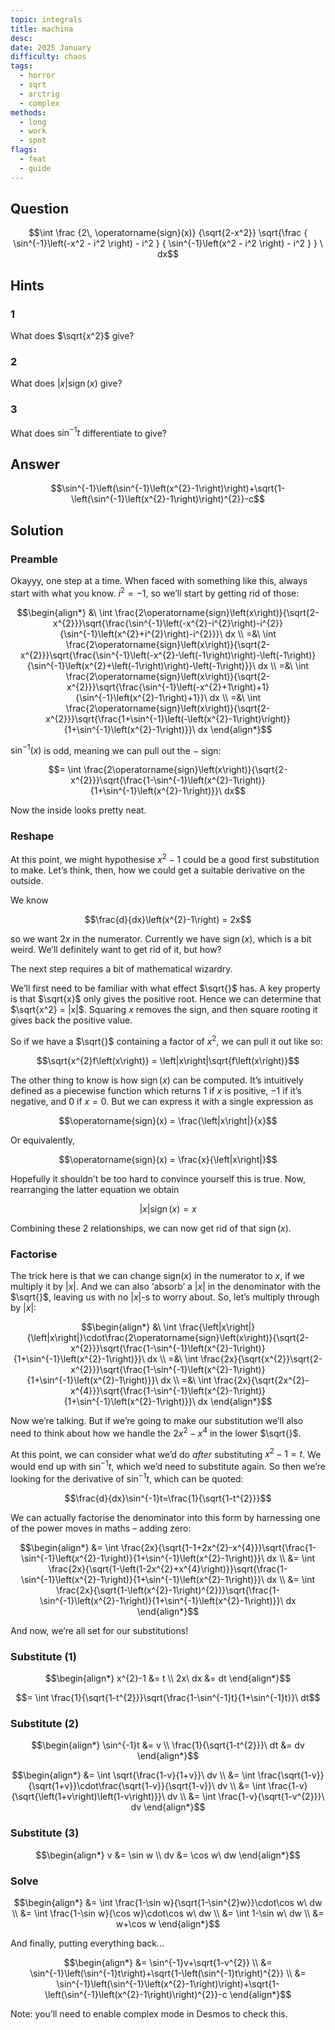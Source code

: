 ```yaml
---
topic: integrals
title: machina
desc: 
date: 2025 January
difficulty: chaos
tags:
  - horror
  - sqrt
  - arctrig
  - complex
methods:
  - long
  - work
  - spot
flags:
  - feat
  - guide
---
```



## Question
```math
\int
  \frac
    {2\, \operatorname{sign}(x)}
    {\sqrt{2-x^2}}
  \sqrt{\frac
    { \sin^{-1}\left(-x^2 - i^2 \right) - i^2 }
    { \sin^{-1}\left(x^2 - i^2 \right) - i^2 }
  }
\ dx
```


## Hints

### 1
What does $\sqrt{x^2}$ give?

### 2
What does $|x| \operatorname{sign}(x)$ give?

### 3
What does $\sin^{-1}{t}$ differentiate to give?


## Answer
```math
\sin^{-1}\left(\sin^{-1}\left(x^{2}-1\right)\right)+\sqrt{1-\left(\sin^{-1}\left(x^{2}-1\right)\right)^{2}}-c
```


## Solution

### Preamble
Okayyy, one step at a time. When faced with something like this, always start with what you know. $i^2 = -1$, so we’ll start by getting rid of those:

```math
\begin{align*}
  &\ \int \frac{2\operatorname{sign}\left(x\right)}{\sqrt{2-x^{2}}}\sqrt{\frac{\sin^{-1}\left(-x^{2}-i^{2}\right)-i^{2}}{\sin^{-1}\left(x^{2}+i^{2}\right)-i^{2}}}\ dx
  \\ =&\ \int \frac{2\operatorname{sign}\left(x\right)}{\sqrt{2-x^{2}}}\sqrt{\frac{\sin^{-1}\left(-x^{2}-\left(-1\right)\right)-\left(-1\right)}{\sin^{-1}\left(x^{2}+\left(-1\right)\right)-\left(-1\right)}}\ dx
  \\ =&\ \int \frac{2\operatorname{sign}\left(x\right)}{\sqrt{2-x^{2}}}\sqrt{\frac{\sin^{-1}\left(-x^{2}+1\right)+1}{\sin^{-1}\left(x^{2}-1\right)+1}}\ dx
  \\ =&\ \int \frac{2\operatorname{sign}\left(x\right)}{\sqrt{2-x^{2}}}\sqrt{\frac{1+\sin^{-1}\left(-\left(x^{2}-1\right)\right)}{1+\sin^{-1}\left(x^{2}-1\right)}}\ dx
\end{align*}
```

$\sin^{-1}(x)$ is odd, meaning we can pull out the $-$ sign:

```math
= \int \frac{2\operatorname{sign}\left(x\right)}{\sqrt{2-x^{2}}}\sqrt{\frac{1-\sin^{-1}\left(x^{2}-1\right)}{1+\sin^{-1}\left(x^{2}-1\right)}}\ dx
```

Now the inside looks pretty neat.

### Reshape
At this point, we might hypothesise $x^2 - 1$ could be a good first substitution to make. Let’s think, then, how we could get a suitable derivative on the outside.

We know

```math
\frac{d}{dx}\left(x^{2}-1\right) = 2x
```

so we want $2x$ in the numerator. Currently we have $\operatorname{sign}(x)$, which is a bit weird. We’ll definitely want to get rid of it, but how?

The next step requires a bit of mathematical wizardry.

We’ll first need to be familiar with what effect $\sqrt{}$ has. A key property is that $\sqrt{x}$ only gives the positive root. Hence we can determine that $\sqrt{x^2} = |x|$. Squaring $x$ removes the sign, and then square rooting it gives back the positive value.

So if we have a $\sqrt{}$ containing a factor of $x^2$, we can pull it out like so:

```math
\sqrt{x^{2}f\left(x\right)} = \left|x\right|\sqrt{f\left(x\right)}
```

The other thing to know is how $\operatorname{sign}(x)$ can be computed. It’s intuitively defined as a piecewise function which returns $1$ if $x$ is positive, $-1$ if it’s negative, and $0$ if $x = 0$. But we can express it with a single expression as

```math
\operatorname{sign}(x) = \frac{\left|x\right|}{x}
```

Or equivalently,

```math
\operatorname{sign}(x) = \frac{x}{\left|x\right|}
```

Hopefully it shouldn’t be too hard to convince yourself this is true. Now, rearranging the latter equation we obtain

```math
\left|x\right|\operatorname{sign}(x) = x
```

Combining these 2 relationships, we can now get rid of that $\operatorname{sign}(x)$.

### Factorise
The trick here is that we can change $\text{sign}(x)$ in the numerator to $x$, if we multiply it by $|x|$. And we can also ‘absorb’ a $|x|$ in the denominator with the $\sqrt{}$, leaving us with no $|x|$-s to worry about. So, let’s multiply through by $|x|$:

```math
\begin{align*}
  &\ \int \frac{\left|x\right|}{\left|x\right|}\cdot\frac{2\operatorname{sign}\left(x\right)}{\sqrt{2-x^{2}}}\sqrt{\frac{1-\sin^{-1}\left(x^{2}-1\right)}{1+\sin^{-1}\left(x^{2}-1\right)}}\ dx
  \\ =&\ \int \frac{2x}{\sqrt{x^{2}}\sqrt{2-x^{2}}}\sqrt{\frac{1-\sin^{-1}\left(x^{2}-1\right)}{1+\sin^{-1}\left(x^{2}-1\right)}}\ dx
  \\ =&\ \int \frac{2x}{\sqrt{2x^{2}-x^{4}}}\sqrt{\frac{1-\sin^{-1}\left(x^{2}-1\right)}{1+\sin^{-1}\left(x^{2}-1\right)}}\ dx
\end{align*}
```

Now we’re talking. But if we’re going to make our substitution we’ll also need to think about how we handle the $2x^2 - x^4$ in the lower $\sqrt{}$.

At this point, we can consider what we’d do <em>after</em> substituting $x^2 - 1 = t$. We would end up with $\sin^{-1}{t}$, which we’d need to substitute again. So then we’re looking for the derivative of $\sin^{-1}{t}$, which can be quoted:

```math
\frac{d}{dx}\sin^{-1}t=\frac{1}{\sqrt{1-t^{2}}}
```

We can actually factorise the denominator into this form by harnessing one of the power moves in maths – adding zero:

```math
\begin{align*}
  &= \int \frac{2x}{\sqrt{1-1+2x^{2}-x^{4}}}\sqrt{\frac{1-\sin^{-1}\left(x^{2}-1\right)}{1+\sin^{-1}\left(x^{2}-1\right)}}\ dx
  \\ &= \int \frac{2x}{\sqrt{1-\left(1-2x^{2}+x^{4}\right)}}\sqrt{\frac{1-\sin^{-1}\left(x^{2}-1\right)}{1+\sin^{-1}\left(x^{2}-1\right)}}\ dx
  \\ &= \int \frac{2x}{\sqrt{1-\left(x^{2}-1\right)^{2}}}\sqrt{\frac{1-\sin^{-1}\left(x^{2}-1\right)}{1+\sin^{-1}\left(x^{2}-1\right)}}\ dx
\end{align*}
```

And now, we’re all set for our substitutions!

### Substitute (1)
```math
\begin{align*}
  x^{2}-1 &= t
  \\ 2x\ dx &= dt
\end{align*}
```

```math
= \int \frac{1}{\sqrt{1-t^{2}}}\sqrt{\frac{1-\sin^{-1}t}{1+\sin^{-1}t}}\ dt
```

### Substitute (2)
```math
\begin{align*}
  \sin^{-1}t &= v
  \\ \frac{1}{\sqrt{1-t^{2}}}\ dt &= dv
\end{align*}
```

```math
\begin{align*}
  &= \int \sqrt{\frac{1-v}{1+v}}\ dv
  \\ &= \int \frac{\sqrt{1-v}}{\sqrt{1+v}}\cdot\frac{\sqrt{1-v}}{\sqrt{1-v}}\ dv
  \\ &= \int \frac{1-v}{\sqrt{\left(1+v\right)\left(1-v\right)}}\ dv
  \\ &= \int \frac{1-v}{\sqrt{1-v^{2}}}\ dv
\end{align*}
```

### Substitute (3)
```math
\begin{align*}
  v &= \sin w
  \\ dv &= \cos w\ dw
\end{align*}
```

### Solve
```math
\begin{align*}
  &= \int \frac{1-\sin w}{\sqrt{1-\sin^{2}w}}\cdot\cos w\ dw
  \\ &= \int \frac{1-\sin w}{\cos w}\cdot\cos w\ dw
  \\ &= \int 1-\sin w\ dw
  \\ &= w+\cos w
\end{align*}
```

And finally, putting everything back...

```math
\begin{align*}
  &= \sin^{-1}v+\sqrt{1-v^{2}}
  \\ &= \sin^{-1}\left(\sin^{-1}t\right)+\sqrt{1-\left(\sin^{-1}t\right)^{2}}
  \\ &= \sin^{-1}\left(\sin^{-1}\left(x^{2}-1\right)\right)+\sqrt{1-\left(\sin^{-1}\left(x^{2}-1\right)\right)^{2}}-c
\end{align*}
```

Note: you’ll need to enable complex mode in Desmos to check this.

